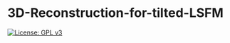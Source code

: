 # 3D-Reconstruction-for-tilted-LSFM

[![License: GPL v3](https://img.shields.io/badge/License-GPLv3-blue.svg)](https://www.gnu.org/licenses/gpl-3.0)

